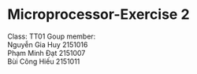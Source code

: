 # Microprocessor-Exercise 2
Class: TT01
Goup member: <br />
Nguyễn Gia Huy    2151016 <br />
Phạm Minh Đạt     2151007 <br />
Bùi Công Hiếu     2151011
